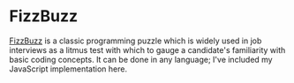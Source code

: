 # FizzBuzz

[FizzBuzz](http://programmers.stackexchange.com/questions/15623/fizzbuzz-really) is a classic programming puzzle which is widely used in job interviews as a litmus test with which to gauge a candidate's familiarity with basic coding concepts. It can be done in any language; I've included my JavaScript implementation here.
